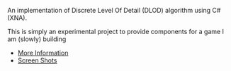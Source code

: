 An implementation of Discrete Level Of Detail (DLOD) algorithm using C# (XNA).

This is simply an experimental project to provide components for a game I am (slowly) building

  * [More Information](RenderTerrain.md)
  * [Screen Shots](ScreenShots.md)
